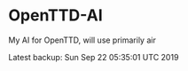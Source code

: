 # OpenTTD-AI
My AI for OpenTTD, will use primarily air

Latest backup: Sun Sep 22 05:35:01 UTC 2019

